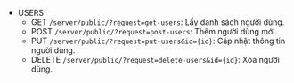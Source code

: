 - USERS
  - GET `/server/public/?request=get-users`: Lấy danh sách người dùng.
  - POST `/server/public/?request=post-users`: Thêm người dùng mới.
  - PUT `/server/public/?request=put-users&id={id}`: Cập nhật thông tin người dùng.
  - DELETE `/server/public/?request=delete-users&id={id}`: Xóa người dùng.
